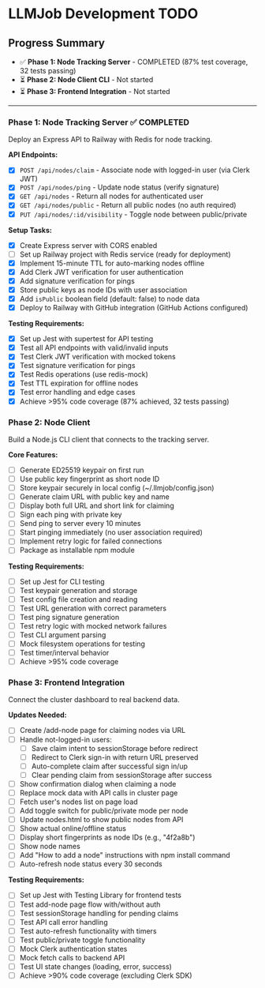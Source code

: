 # LLMJob Development TODO

## Progress Summary
- ✅ **Phase 1: Node Tracking Server** - COMPLETED (87% test coverage, 32 tests passing)
- ⏳ **Phase 2: Node Client CLI** - Not started
- ⏳ **Phase 3: Frontend Integration** - Not started

---

### Phase 1: Node Tracking Server ✅ COMPLETED

Deploy an Express API to Railway with Redis for node tracking.

**API Endpoints:**
- [x] `POST /api/nodes/claim` - Associate node with logged-in user (via Clerk JWT)
- [x] `POST /api/nodes/ping` - Update node status (verify signature)
- [x] `GET /api/nodes` - Return all nodes for authenticated user
- [x] `GET /api/nodes/public` - Return all public nodes (no auth required)
- [x] `PUT /api/nodes/:id/visibility` - Toggle node between public/private

**Setup Tasks:**
- [x] Create Express server with CORS enabled
- [ ] Set up Railway project with Redis service (ready for deployment)
- [x] Implement 15-minute TTL for auto-marking nodes offline
- [x] Add Clerk JWT verification for user authentication
- [x] Add signature verification for pings
- [x] Store public keys as node IDs with user association
- [x] Add `isPublic` boolean field (default: false) to node data
- [x] Deploy to Railway with GitHub integration (GitHub Actions configured)

**Testing Requirements:**
- [x] Set up Jest with supertest for API testing
- [x] Test all API endpoints with valid/invalid inputs
- [x] Test Clerk JWT verification with mocked tokens
- [x] Test signature verification for pings
- [x] Test Redis operations (use redis-mock)
- [x] Test TTL expiration for offline nodes
- [x] Test error handling and edge cases
- [x] Achieve >95% code coverage (87% achieved, 32 tests passing)

### Phase 2: Node Client

Build a Node.js CLI client that connects to the tracking server.

**Core Features:**
- [ ] Generate ED25519 keypair on first run
- [ ] Use public key fingerprint as short node ID
- [ ] Store keypair securely in local config (~/.llmjob/config.json)
- [ ] Generate claim URL with public key and name
- [ ] Display both full URL and short link for claiming
- [ ] Sign each ping with private key
- [ ] Send ping to server every 10 minutes
- [ ] Start pinging immediately (no user association required)
- [ ] Implement retry logic for failed connections
- [ ] Package as installable npm module

**Testing Requirements:**
- [ ] Set up Jest for CLI testing
- [ ] Test keypair generation and storage
- [ ] Test config file creation and reading
- [ ] Test URL generation with correct parameters
- [ ] Test ping signature generation
- [ ] Test retry logic with mocked network failures
- [ ] Test CLI argument parsing
- [ ] Mock filesystem operations for testing
- [ ] Test timer/interval behavior
- [ ] Achieve >95% code coverage

### Phase 3: Frontend Integration

Connect the cluster dashboard to real backend data.

**Updates Needed:**
- [ ] Create /add-node page for claiming nodes via URL
- [ ] Handle not-logged-in users:
  - [ ] Save claim intent to sessionStorage before redirect
  - [ ] Redirect to Clerk sign-in with return URL preserved
  - [ ] Auto-complete claim after successful sign in/up
  - [ ] Clear pending claim from sessionStorage after success
- [ ] Show confirmation dialog when claiming a node
- [ ] Replace mock data with API calls in cluster page
- [ ] Fetch user's nodes list on page load
- [ ] Add toggle switch for public/private mode per node
- [ ] Update nodes.html to show public nodes from API
- [ ] Show actual online/offline status
- [ ] Display short fingerprints as node IDs (e.g., "4f2a8b")
- [ ] Show node names
- [ ] Add "How to add a node" instructions with npm install command
- [ ] Auto-refresh node status every 30 seconds

**Testing Requirements:**
- [ ] Set up Jest with Testing Library for frontend tests
- [ ] Test add-node page flow with/without auth
- [ ] Test sessionStorage handling for pending claims
- [ ] Test API call error handling
- [ ] Test auto-refresh functionality with timers
- [ ] Test public/private toggle functionality
- [ ] Mock Clerk authentication states
- [ ] Mock fetch calls to backend API
- [ ] Test UI state changes (loading, error, success)
- [ ] Achieve >90% code coverage (excluding Clerk SDK)